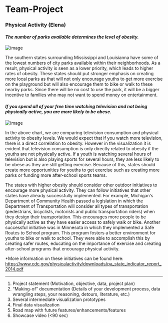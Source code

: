 # Team-Project



### Physical Activity (Elena)

#### <i>The number of parks available determines the level of obesity.</i>

![image](https://user-images.githubusercontent.com/32119820/33304536-4b7c25ba-d3be-11e7-8646-d9d09a3b1a6f.png)

  The southern states surrounding Mississippi and Louisianna have some of the lowest numbers of city parks available within their neighborhoods. As a result, physical activity is seen as a lower priority, which leads to higher rates of obesity. These states should put stronger emphasis on creating more local parks as that will not only encourage youths to get more exercise on the playground but will also encourage them to bike or walk to these nearby parks. Since there will be no cost to use the park, it will be a bigger incentive to families who may not want to spend money on entertainment. 


#### <i>If you spend all of your free time watching television and not being physically active, you are more likely to be obese.</i>

![image](https://user-images.githubusercontent.com/32119820/33304589-a45ad1cc-d3be-11e7-88c3-b711e073261c.png)

  In the above chart, we are comparing television consumption and physical activity to obesity levels. We would expect that if you watch more television, there is a direct correlation to obesity. However in the visualization it is evident that television consumption is only directly related to obesity if the youths are not physically active. If a youth is watching several hours of television but is also playing sports for several hours, they are less likely to be obese as they are still getting exercise. Because of this, states should create more opportunities for youths to get exercise such as creating more parks or funding more after-school sports teams.

  The states with higher obesity should consider other outdoor initiatives to encourage more physical activity. They can follow initiatives that other states have already successfully implemented. For example, Michigan's Department of Community Health passed a legislation in which the Department of Transportation will consider all types of transportation (pedestrians, bicyclists, motorists and public transportation riders) when they design their transportation. This encourages more people to be physically active as they have easier access to safely walk or bike. Another successful initiative was in Minnesota in which they implemented a Safe Routes to School program. This program fosters a better environment for youths to bike or walk to school. They were able to accomplish this by creating safer routes, educating on the importance of exercise and creating after-school programs that encourage physical activity.

*More information on these initiatives can be found here: https://www.cdc.gov/physicalactivity/downloads/pa_state_indicator_report_2014.pdf




---------
1. Project statement (Motivation, objective, data, project plan)
2. “Making-of” documentation (Details of your development process, data wrangling steps, your reasoning,
detours, literature, etc.)
3. Several intermediate visualization prototypes
4. Final data visualization
5. Road map with future features/enhancements/features
6. Showcase video (<90 sec)
